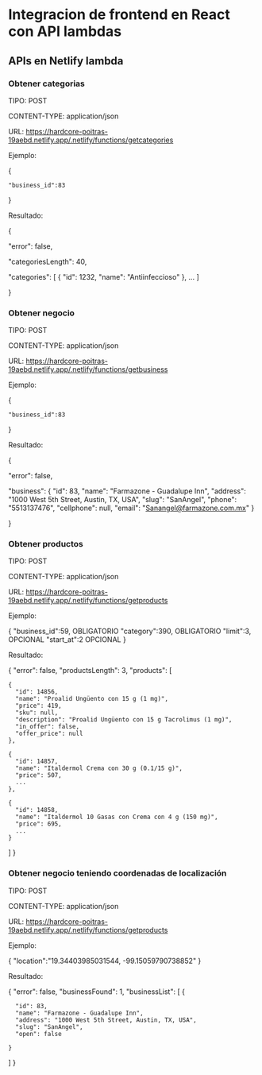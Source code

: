 # Integracion de frontend en React con API lambdas

## APIs en Netlify lambda

### Obtener categorias

TIPO: POST

CONTENT-TYPE: application/json

URL: https://hardcore-poitras-19aebd.netlify.app/.netlify/functions/getcategories


Ejemplo:

{

	"business_id":83

}

Resultado:

{

  "error": false,

  "categoriesLength": 40,

  "categories": [
    {
      "id": 1232,
      "name": "Antiinfeccioso"
    },
    ...
  ]

 }

 ### Obtener negocio

TIPO: POST

CONTENT-TYPE: application/json

URL: https://hardcore-poitras-19aebd.netlify.app/.netlify/functions/getbusiness


Ejemplo:

{

	"business_id":83

}

Resultado:

{

  "error": false,

  "business": {
    "id": 83,
    "name": "Farmazone - Guadalupe Inn",
    "address": "1000 West 5th Street, Austin, TX, USA",
    "slug": "SanAngel",
    "phone": "5513137476",
    "cellphone": null,
    "email": "Sanangel@farmazone.com.mx"
  }

}


### Obtener productos

TIPO: POST

CONTENT-TYPE: application/json

URL: https://hardcore-poitras-19aebd.netlify.app/.netlify/functions/getproducts


Ejemplo:


{
	"business_id":59, OBLIGATORIO
	"category":390, OBLIGATORIO
	"limit":3,	OPCIONAL
	"start_at":2 	OPCIONAL
}

Resultado:


{
  "error": false,
  "productsLength": 3,
  "products": [

    {
      "id": 14856,
      "name": "Proalid Ungüento con 15 g (1 mg)",
      "price": 419,
      "sku": null,
      "description": "Proalid Ungüento con 15 g Tacrolimus (1 mg)",
      "in_offer": false,
      "offer_price": null
    },

    {
      "id": 14857,
      "name": "Italdermol Crema con 30 g (0.1/15 g)",
      "price": 507,
      ...
    },

    {
      "id": 14858,
      "name": "Italdermol 10 Gasas con Crema con 4 g (150 mg)",
      "price": 695,
      ...
    }
  ]
}


### Obtener negocio teniendo coordenadas de localización

TIPO: POST

CONTENT-TYPE: application/json

URL: https://hardcore-poitras-19aebd.netlify.app/.netlify/functions/getproducts


Ejemplo:


{
	"location":"19.34403985031544, -99.15059790738852"
}

Resultado:


{
  "error": false,
  "businessFound": 1,
  "businessList": [
    {

      "id": 83,
      "name": "Farmazone - Guadalupe Inn",
      "address": "1000 West 5th Street, Austin, TX, USA",
      "slug": "SanAngel",
      "open": false

    }
  ]
}

